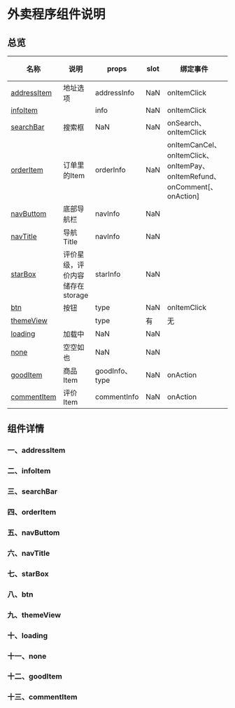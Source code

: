 # 外卖程序组件说明
## 总览
|名称|说明|props|slot|绑定事件|备注|
|-|-|-|-|-|-|
|[addressItem](一addressItem)|地址选项|addressInfo|NaN|onItemClick||
|[infoItem](二、infoItem)||info|NaN|onItemClick||
|[searchBar](三、searchBar)|搜索框|NaN|NaN|onSearch、onItemClick|
|[orderItem](四、orderItem)|订单里的Item|orderInfo|NaN|onItemCanCel、onItemClick、onItemPay、onItemRefund、onComment[、onAction]|
|[navButtom](五、navButtom)|底部导航栏|navInfo|NaN
|[navTitle](六、navTitle)|导航Title|navInfo|NaN
|[starBox](七、starBox)|评价星级，评价内容储存在storage|starInfo|NaN
|[btn](八、btn)|按钮|type|NaN|onItemClick|
|[themeView](九、themeView)||type|有|无||
|[loading](十、loading)|加载中|NaN|NaN|
|[none](十一、none)|空空如也|NaN|NaN
|[goodItem](十二、goodItem)|商品Item|goodInfo、type|NaN|onAction
|[commentItem](十三、commentItem)|评价Item|commentInfo|NaN|onAction|
## 组件详情
### 一、addressItem
### 二、infoItem
### 三、searchBar
### 四、orderItem
### 五、navButtom
### 六、navTitle
### 七、starBox
### 八、btn
### 九、themeView
### 十、loading
### 十一、none
### 十二、goodItem
### 十三、commentItem